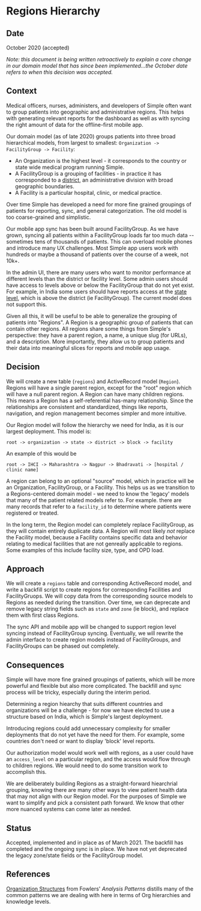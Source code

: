 # Regions Hierarchy

## Date 

October 2020 (accepted)

_Note: this document is being written retroactively to explain a core change in our domain model that has since been implemented...the October date refers to when this decision was accepted._
## Context

Medical officers, nurses, administers, and developers of Simple often want to group patients into geographic and administrative regions. This helps with generating relevant reports for the dashboard as well as with syncing the right amount of data for the offline-first mobile app. 

Our domain model (as of late 2020) groups patients into three broad hierarchical models, from largest to smallest: `Organization -> FacilityGroup -> Facility`:

* An Organization is the highest level - it corresponds to the country or state wide medical program running Simple.
* A FacilityGroup is a grouping of facilities - in practice it has corresponded to a [district](https://en.wikipedia.org/wiki/District), an administrative division with broad geographic boundaries.
* A Facility is a particular hospital, clinic, or medical practice.

Over time Simple has developed a need for more fine grained groupings of patients for reporting, sync, and general categorization. The old model is too coarse-grained and simplistic.

Our mobile app sync has been built around FacilityGroup. As we have grown, syncing all patients within a FacilityGroup loads far too much data -- sometimes tens of thousands of patients. This can overload mobile phones and introduce many UX challenges. Most Simple app users work with hundreds or maybe a thousand of patients over the course of a week, not 10k+.

In the admin UI, there are many users who want to monitor performance at different levels than the district or facility level. Some admin users should have access to levels above or below the FacilityGroup that do not yet exist. For example, in India some users should have reports access at the [state level](https://en.wikipedia.org/wiki/States_and_union_territories_of_India), which is above the district (ie FacilityGroup). The current model does not support this.

Given all this, it will be useful to be able to generalize the grouping of patients into "Regions". A Region is a geographic group of patients that can contain other regions.  All regions share some things from Simple's perspective: they have a parent region, a name, a unique slug (for URLs), and a description. More importantly, they allow us to group patients and their data into meaningful slices for reports and mobile app usage.

## Decision

We will create a new table (`regions`) and ActiveRecord model (`Region`). Regions will have a single parent region, except for the "root" region which will have a null parent region. A Region can have many children regions. This means a Region has a self-referential has-many relationship. Since the relationships are consistent and standardized, things like reports, navigation, and region management becomes simpler and more intuitive. 

Our Region model will follow the hierarchy we need for India, as it is our largest deployment. This model is:

`root -> organization -> state -> district -> block -> facility`

An example of this would be 

`root -> IHCI -> Maharashtra -> Nagpur -> Bhadravati -> [hospital / clinic name]`

A region can belong to an optional "source" model, which in practice will be an Organization, FacilityGroup, or a Facility. This helps us as we transition to a Regions-centered domain model - we need to know the 'legacy' models that many of the patient related models refer to.  For example. there are many records that refer to a `facility_id` to determine where patients were registered or treated.

In the long term, the Region model can completely replace FacilityGroup, as they will contain entirely duplicate data. A Region will most likely _not_ replace the Facility model, because a Facility contains specific data and behavior relating to medical facilities that are not genreally applicable to regions. Some examples of this include facility size, type, and OPD load.

## Approach

We will create a `regions` table and corresponding ActiveRecord model, and write a backfill script to create regions for corresponding Facilities and FacilityGruops. We will copy data from the corresponding source models to Regions as needed during the transition. Over time, we can deprecate and remove legacy string fields such as `state` and `zone` (ie block), and replace them with first class Regions.

The sync API and mobile app will be changed to support region level syncing instead of FacilityGroup syncing. Eventually, we will rewrite the admin interface to create region models instead of FacilityGroups, and FacilityGroups can be phased out completely.
## Consequences

Simple will have more fine grained groupings of patients, which will be more powerful and flexible but also more complicated. The backfill and sync process will be tricky, especially during the interim period.

Determining a region hiearchy that suits different countries and organizations will be a challenge - for now we have elected to use a structure based on India, which is Simple's largest deployment.

Introducing regions could add unnecessary complexity for smaller deployments that do not yet have the need for them. For example, some countries don't need or want to display 'block' level reports.

Our authorization model would work well with regions, as a user could have an `access_level` on a particular region, and the access would flow through to children regions. We would need to do some transition work to accomplish this.

We are deliberately building Regions as a straight-forward hiearchrial grouping, knowing there are many other ways to view patient health data that may not align with our Region model. For the purposes of Simple we want to simplify and pick a consistent path forward. We know that other more nuanced systems can come later as needed.

## Status

Accepted, implemented and in place as of March 2021. The backfill has completed and the ongoing sync is in place. We have not yet deprecated the legacy zone/state fields or the FacilityGroup model.

## References

[Organization Structures](https://martinfowler.com/apsupp/accountability.pdf) from Fowlers' _Analysis Patterns_ distills many of the common patterns we are dealing with here in terms of Org hierarchies and knowledge levels.

